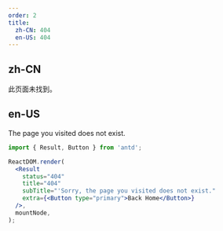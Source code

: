 ```yaml
---
order: 2
title:
  zh-CN: 404
  en-US: 404
---
```


## zh-CN

此页面未找到。

## en-US

The page you visited does not exist.

```jsx
import { Result, Button } from 'antd';

ReactDOM.render(
  <Result
    status="404"
    title="404"
    subTitle="'Sorry, the page you visited does not exist."
    extra={<Button type="primary">Back Home</Button>}
  />,
  mountNode,
);
```
